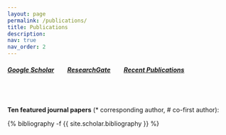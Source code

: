 ```yaml
---
layout: page
permalink: /publications/
title: Publications
description: 
nav: true
nav_order: 2
---
```

##### [<u><b>Google Scholar</b></u>](https://scholar.google.com/citations?user=SlXpfWMAAAAJ&hl=en)		&nbsp;&nbsp;&nbsp;&nbsp;&nbsp;&nbsp;&nbsp;			[<u><b>ResearchGate</b></u>](https://www.researchgate.net/profile/Zhiwei_Li22)		&nbsp;&nbsp;&nbsp;&nbsp;&nbsp;&nbsp;&nbsp;			[<u><b>Recent Publications</b></u>](https://scholar.google.com/citations?hl=en&user=SlXpfWMAAAAJ&view_op=list_works&sortby=pubdate)

###### <br>

**Ten featured journal papers** (\* corresponding author, # co-first author):

<!-- _pages/publications.md -->

<div class="publications">{% bibliography -f {{ site.scholar.bibliography }} %}</div>





